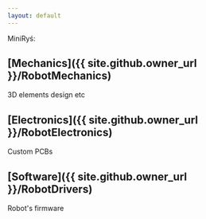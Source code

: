 ```yaml
---
layout: default
---
```


MiniRyś:

## [Mechanics]({{ site.github.owner_url }}/RobotMechanics)
3D elements design etc

## [Electronics]({{ site.github.owner_url }}/RobotElectronics)
Custom PCBs

## [Software]({{ site.github.owner_url }}/RobotDrivers)
Robot's firmware

